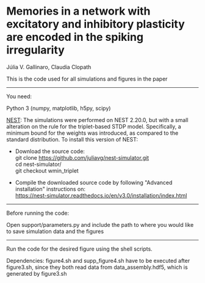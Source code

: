 # Memories in a network with excitatory and inhibitory plasticity are encoded in the spiking irregularity 
Júlia V. Gallinaro, Claudia Clopath

This is the code used for all simulations and figures in the paper

---

You need:  

Python 3 (numpy, matplotlib, h5py, scipy)  

[NEST](https://www.nest-simulator.org/): The simulations were performed on NEST 2.20.0, but with a small alteration on the rule for the triplet-based STDP model. Specifically, a minimum bound for the weights was introduced, as compared to the standard distribution. To install this version of NEST:  

- Download the source code:  
git clone https://github.com/juliavg/nest-simulator.git  
cd nest-simulator/  
git checkout wmin_triplet  

- Compile the downloaded source code by following "Advanced installation" instructions on:  
https://nest-simulator.readthedocs.io/en/v3.0/installation/index.html  

---

Before running the code:  

Open support/parameters.py and include the path to where you would like to save simulation data and the figures

---

Run the code for the desired figure using the shell scripts. 

Dependencies: figure4.sh and supp_figure4.sh have to be executed after figure3.sh, since they both read data from data_assembly.hdf5, which is generated by figure3.sh
